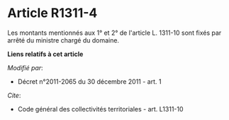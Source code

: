 # Article R1311-4

Les montants mentionnés aux 1° et 2° de l'article L. 1311-10 sont fixés par arrêté du ministre chargé du domaine.

**Liens relatifs à cet article**

_Modifié par_:

  - Décret n°2011-2065 du 30 décembre 2011 - art. 1

_Cite_:

  - Code général des collectivités territoriales - art. L1311-10
